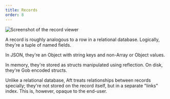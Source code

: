 ```yaml
---
title: Records
order: 8
---
```


![Screenshot of the record viewer](/aft/img/records.png)

A record is roughly analogous to a row in a relational database. Logically, they're a tuple of named fields.

In JSON, they're an Object with string keys and non-Array or Object values. 

In memory, they're stored as structs manipulated using reflection. On disk, they're Gob encoded structs.

Unlike a relational database, Aft treats relationships between records specially; they're not stored on the record itself, but in a separate "links" index. This is, however, opaque to the end-user.
